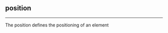 ## position 
****
The position defines the positioning of an element 
<!--stackedit_data:
eyJoaXN0b3J5IjpbLTE3NjEwODU4NzMsLTIwODg3NDY2MTJdfQ
==
-->